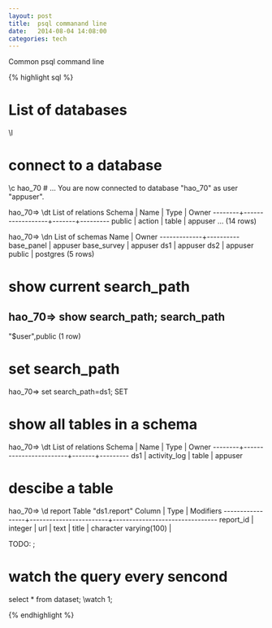 ```yaml
---
layout: post
title:  psql commanand line
date:   2014-08-04 14:08:00
categories: tech 
---
```


Common psql command line 

{% highlight sql %}

# List of databases 
\l  
  
# connect to a database
 \c hao_70 #
...
You are now connected to database "hao_70" as user "appuser".

hao_70=> \dt
              List of relations
 Schema |       Name       | Type  |  Owner
--------+------------------+-------+---------
 public | action           | table | appuser
…
(14 rows)

hao_70=> \dn
    List of schemas
    Name     |  Owner
-------------+----------
 base_panel  | appuser
 base_survey | appuser
 ds1         | appuser
 ds2         | appuser
 public      | postgres
(5 rows)

# show current search_path
hao_70=> show search_path;
  search_path
----------------
 "$user",public
(1 row)

# set search_path
hao_70=> set search_path=ds1;
SET

# show all tables in a schema

hao_70=> \dt
                 List of relations
 Schema |          Name          | Type  |  Owner
--------+------------------------+-------+---------
 ds1    | activity_log           | table | appuser

# descibe a table
hao_70=> \d report
                                              Table "ds1.report"
     Column      |          Type          |             Modifiers
-----------------+------------------------+--------------------------------
 report_id       | integer                | 
 url             | text                   |
 title           | character varying(100) |

TODO: ;
# watch the query every sencond 
select * from dataset; \watch 1; 

{% endhighlight %}

